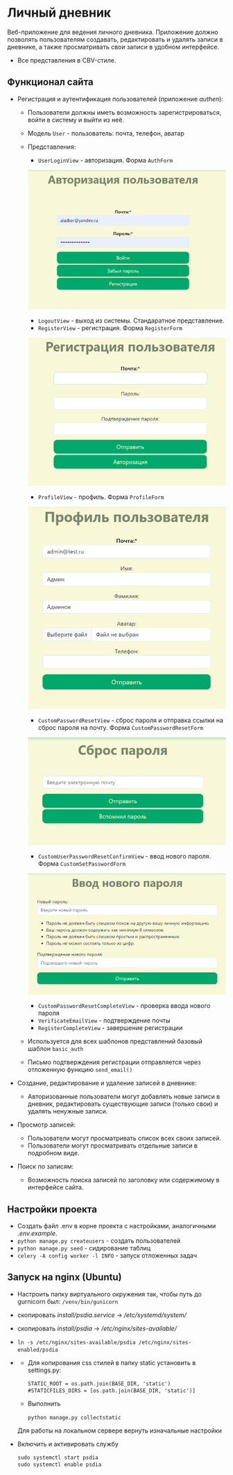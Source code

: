 # Личный дневник

Веб-приложение для ведения личного дневника. 
Приложение должно позволять пользователям создавать, редактировать и удалять записи в дневнике, 
а также просматривать свои записи в удобном интерфейсе. 

+ Все представления в CBV-стиле.

## Функционал сайта

+ Регистрация и аутентификация пользователей (приложение *authen*):
  * Пользователи должны иметь возможность зарегистрироваться, войти в систему и выйти из неё.
  * Модель ``User`` - пользователь: почта, телефон, аватар
  * Представления:
    + ``UserLoginView`` - авторизация. Форма ``AuthForm``
    
    ![Авторизация](/readme/AuthForm.png)
    + ``LogoutView`` - выход из системы. Стандаратное представление.
    + ``RegisterView`` - регистрация. Форма ``RegisterForm``
    
    ![Авторизация](/readme/RegisterForm.png)
    + ``ProfileView`` - профиль. Форма ``ProfileForm``
    
    ![Авторизация](/readme/ProfileForm.png)
    + ``CustomPasswordResetView`` - сброс пароля и отправка ссылки на сброс пароля на почту. Форма ``CustomPasswordResetForm``
    
    ![Авторизация](/readme/CustomPasswordResetForm.png)
    + ``CustomUserPasswordResetConfirmView`` - ввод нового пароля. Форма ``CustomSetPasswordForm``
    
    ![Авторизация](/readme/CustomSetPasswordForm.png)
    + ``CustomPasswordResetCompleteView`` - проверка ввода нового пароля
    + ``VerificateEmailView`` - подтверждение почты
    + ``RegisterCompleteView`` - завершение регистрации
  * Используется для всех шаблонов представлений базовый шаблон ``basic_auth``
  * Письмо подтверждения регистрации отправляется через отложенную функцию ``send_email()``
  
+ Создание, редактирование и удаление записей в дневнике:
  * Авторизованные пользователи могут добавлять новые записи в дневник, редактировать существующие записи (только свои) и удалять ненужные записи.
+ Просмотр записей:
  * Пользователи могут просматривать список всех своих записей.
  * Пользователи могут просматривать отдельные записи в подробном виде.
+ Поиск по записям: 
  * Возможность поиска записей по заголовку или содержимому в интерфейсе сайта.

## Настройки проекта
+ Создать файл .env в корне проекта с настройками, аналогичными *.env.example*. 
+ ``python manage.py createusers`` - создать пользователей
+ ``python manage.py seed`` - сидирование таблиц
+ ``celery -A config worker -l INFO`` - запуск отложенных задач


## Запуск на nginx (Ubuntu)
+ Настроить папку виртуального окружения так, чтобы путь до gurnicorn был:
``/venv/bin/gunicorn``
+ скопировать *install/psdia.service* -> */etc/systemd/system/*
+ скопировать *install/psdia* -> */etc/nginx/sites-available/*
+ ``ln -s /etc/nginx/sites-available/psdia /etc/nginx/sites-enabled/psdia``
+
  * Для копирования css стилей в папку static установить в settings.py:
    ```
    STATIC_ROOT = os.path.join(BASE_DIR, 'static')
    #STATICFILES_DIRS = [os.path.join(BASE_DIR, 'static')]
    ```
  * Выполнить
    
    ```python manage.py collectstatic```

  Для работы на локальном сервере вернуть изначальные настройки
+ Включить и активировать службу
    ```
    sudo systemctl start psdia
    sudo systemctl enable psdia
    ```
